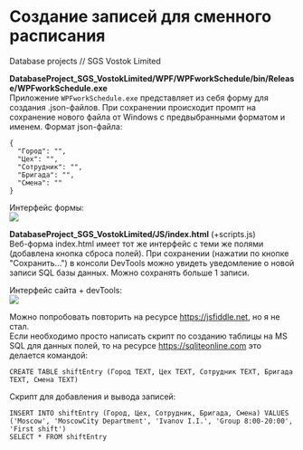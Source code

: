 # Создание записей для сменного расписания
Database projects // SGS Vostok Limited

**DatabaseProject_SGS_VostokLimited/WPF/WPFworkSchedule/bin/Release/WPFworkSchedule.exe**<br>
Приложение <code>WPFworkSchedule.exe</code> представляет из себя форму для создания .json-файлов. При сохранении происходит промпт на сохранение нового файла от Windows с предвыбранными форматом и именем. Формат json-файла:
```
{
  "Город": "",
  "Цех": "",
  "Сотрудник": "",
  "Бригада": "",
  "Смена": ""
}
```

Интерфейс формы:<br>
<img src='https://files.catbox.moe/qfj3ph.png'>



**DatabaseProject_SGS_VostokLimited/JS/index.html** (+scripts.js)<br>
Веб-форма index.html имеет тот же интерфейс с теми же полями (добавлена кнопка сброса полей).
При сохранении (нажатии по кнопке "Сохранить...") в консоли DevTools можно увидеть уведомление о новой записи SQL базы данных. Можно сохранять больше 1 записи.

Интерфейс сайта + devTools:<br>
<img src='https://files.catbox.moe/2c1m3p.png'>



Можно попробовать повторить на ресурсе https://jsfiddle.net, но я не стал.<br>
Если необходимо просто написать скрипт по созданию таблицы на MS SQL для данных полей, то на ресурсе https://sqliteonline.com это делается командой:
```
CREATE TABLE shiftEntry (Город TEXT, Цех TEXT, Сотрудник TEXT, Бригада TEXT, Смена TEXT)
```
Скрипт для добавления и вывода записей:
```
INSERT INTO shiftEntry (Город, Цех, Сотрудник, Бригада, Смена) VALUES ('Moscow', 'MoscowCity Department', 'Ivanov I.I.', 'Group 8:00-20:00', 'First shift')
SELECT * FROM shiftEntry
```

